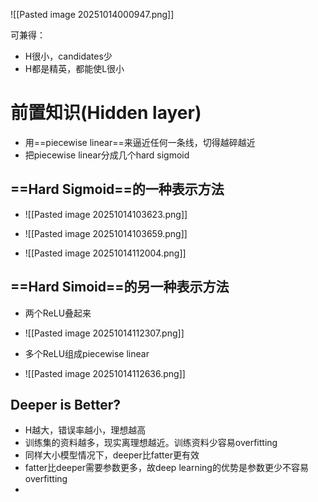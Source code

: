 ![[Pasted image 20251014000947.png]]

可兼得：
- H很小，candidates少
- H都是精英，都能使L很小

# 前置知识(Hidden layer)

- 用==piecewise linear==来逼近任何一条线，切得越碎越近
- 把piecewise linear分成几个hard sigmoid
## ==Hard Sigmoid==的一种表示方法
- ![[Pasted image 20251014103623.png]]

- ![[Pasted image 20251014103659.png]]

- ![[Pasted image 20251014112004.png]]
##  ==Hard Simoid==的另一种表示方法

- 两个ReLU叠起来


- ![[Pasted image 20251014112307.png]]
- 多个ReLU组成piecewise linear
- ![[Pasted image 20251014112636.png]]
## Deeper is Better?

- H越大，错误率越小，理想越高
- 训练集的资料越多，现实离理想越近。训练资料少容易overfitting
- 同样大小模型情况下，deeper比fatter更有效
- fatter比deeper需要参数更多，故deep learning的优势是参数更少不容易overfitting
- 